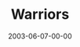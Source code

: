 ---
layout: message
category: message
series: "Supermodels"
title: "Warriors"
date: 2003-06-07-00-00
message_id: 220
audio: "http://s3.amazonaws.com/crossroads-media/messages/audio/Supermodels_06-08-03_Warriors.mp3"
audio-duration: "23:21"
explicit: false
---